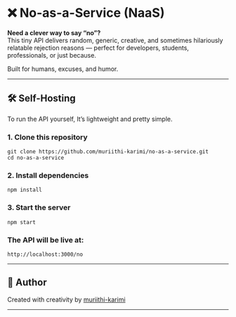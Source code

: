 # ❌ No-as-a-Service (NaaS)

**Need a clever way to say “no”?**  
This tiny API delivers random, generic, creative, and sometimes hilariously relatable rejection reasons — perfect for developers, students, professionals, or just because.

Built for humans, excuses, and humor.

---

## 🛠️ Self-Hosting

To run the API yourself,  It’s lightweight and pretty simple.


### 1. Clone this repository

```
git clone https://github.com/muriithi-karimi/no-as-a-service.git
cd no-as-a-service
```

### 2. Install dependencies

```
npm install
```

### 3. Start the server

```
npm start
```

### The API will be live at:

```
http://localhost:3000/no
```
---
##  👤 Author

Created with creativity by [muriithi-karimi](https://github.com/muriithi-karimi)

---
